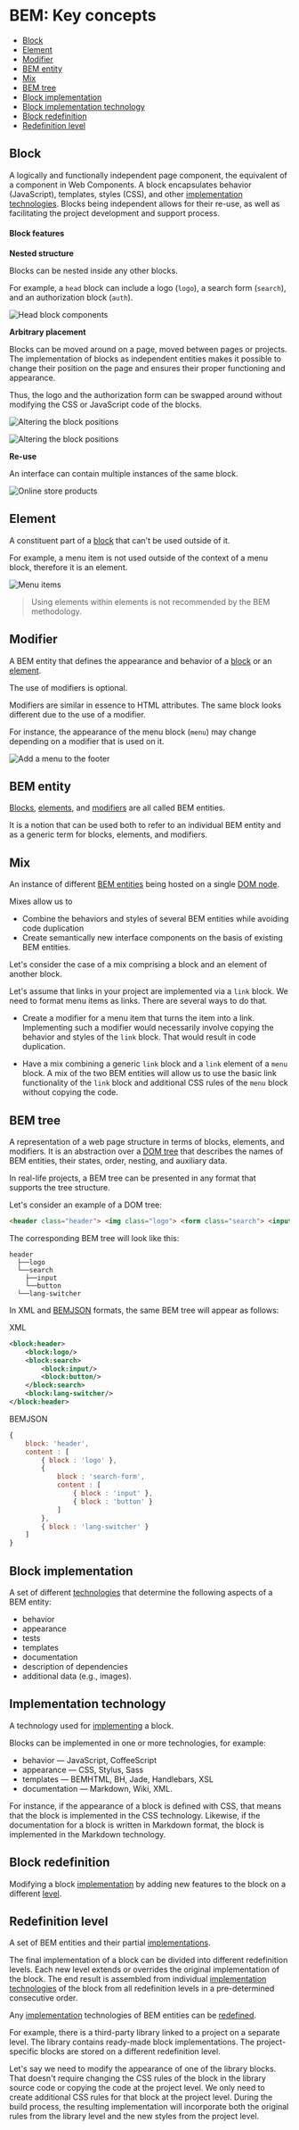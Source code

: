BEM: Key concepts
=================

-   [Block](#block)
-   [Element](#element)
-   [Modifier](#modifier)
-   [BEM entity](#bem-entity)
-   [Mix](#mix)
-   [BEM tree](#bem-tree)
-   [Block implementation](#block-implementation)
-   [Block implementation technology](#implementation-technology)
-   [Block redefinition](#block-redefinition)
-   [Redefinition level](#redefinition-level)

<a name="block"></a>

Block
-----

A logically and functionally independent page component, the equivalent of a component in Web Components. A block encapsulates behavior (JavaScript), templates, styles (CSS), and other [implementation technologies](#implementation-technology). Blocks being independent allows for their re-use, as well as facilitating the project development and support process.

#### Block features

**Nested structure**

Blocks can be nested inside any other blocks.

For example, a `head` block can include a logo (`logo`), a search form (`search`), and an authorization block (`auth`).

![Head block components](https://img-fotki.yandex.ru/get/15534/158800653.0/0_111fb2_7710ab3d_orig)

**Arbitrary placement**

Blocks can be moved around on a page, moved between pages or projects. The implementation of blocks as independent entities makes it possible to change their position on the page and ensures their proper functioning and appearance.

Thus, the logo and the authorization form can be swapped around without modifying the CSS or JavaScript code of the blocks.

![Altering the block positions](https://img-fotki.yandex.ru/get/16156/158800653.0/0_111fb3_2fec3fed_orig)

![Altering the block positions](https://img-fotki.yandex.ru/get/15542/158800653.0/0_111fb1_bcbc3c6a_orig)

**Re-use**

An interface can contain multiple instances of the same block.

![Online store products](https://img-fotki.yandex.ru/get/15498/158800653.0/0_111fb0_fbb195e9_orig)

Element
-------

A constituent part of a [block](#block) that can't be used outside of it.

For example, a menu item is not used outside of the context of a menu block, therefore it is an element.

![Menu items](https://img-fotki.yandex.ru/get/15588/158800653.0/0_111fb6_192672cf_orig)

> Using elements within elements is not recommended by the BEM methodology.

Modifier
--------

A BEM entity that defines the appearance and behavior of a [block](#block) or an [element](#element).

The use of modifiers is optional.

Modifiers are similar in essence to HTML attributes. The same block looks different due to the use of a modifier.

For instance, the appearance of the menu block (`menu`) may change depending on a modifier that is used on it.

![Add a menu to the footer](https://img-fotki.yandex.ru/get/16183/158800653.0/0_111fba_921b3c47_orig)

BEM entity
----------

[Blocks](#block), [elements](#element), and [modifiers](#modifier) are all called BEM entities.

It is a notion that can be used both to refer to an individual BEM entity and as a generic term for blocks, elements, and modifiers.

Mix
---

An instance of different [BEM entities](#bem-entity) being hosted on a single [DOM node](https://en.wikipedia.org/wiki/Document_Object_Model).

Mixes allow us to

-   Combine the behaviors and styles of several BEM entities while avoiding code duplication
-   Create semantically new interface components on the basis of existing BEM entities.

Let's consider the case of a mix comprising a block and an element of another block.

Let's assume that links in your project are implemented via a `link` block. We need to format menu items as links. There are several ways to do that.

-   Create a modifier for a menu item that turns the item into a link. Implementing such a modifier would necessarily involve copying the behavior and styles of the `link` block. That would result in code duplication.

-   Have a mix combining a generic `link` block and a `link` element of a `menu` block. A mix of the two BEM entities will allow us to use the basic link functionality of the `link` block and additional CSS rules of the `menu` block without copying the code.

BEM tree
--------

A representation of a web page structure in terms of blocks, elements, and modifiers. It is an abstraction over a [DOM tree](https://en.wikipedia.org/wiki/Document_Object_Model) that describes the names of BEM entities, their states, order, nesting, and auxiliary data.

In real-life projects, a BEM tree can be presented in any format that supports the tree structure.

Let's consider an example of a DOM tree:

``` html
<header class="header"> <img class="logo"> <form class="search"> <input type="input"> <button type="button"></button> </form> <div class="lang-switcher"></div> </header>
```

The corresponding BEM tree will look like this:

    header
      ├──logo
      └──search
        ├──input
        └──button
      └──lang-switcher

In XML and [BEMJSON](https://en.bem.info/technology/bemjson/) formats, the same BEM tree will appear as follows:

XML

``` xml
<block:header>
    <block:logo/>
    <block:search>
        <block:input/>
        <block:button/>
    </block:search>
    <block:lang-switcher/>
</block:header>
```

BEMJSON

``` js
{
    block: 'header',
    content : [
        { block : 'logo' },
        {
            block : 'search-form',
            content : [
                { block : 'input' },
                { block : 'button' }
            ]
        },
        { block : 'lang-switcher' }
    ]
}
```

Block implementation
--------------------

A set of different [technologies](#implementation-technology) that determine the following aspects of a BEM entity:

-   behavior
-   appearance
-   tests
-   templates
-   documentation
-   description of dependencies
-   additional data (e.g., images).

Implementation technology
-------------------------

A technology used for [implementing](#block-implementation) a block.

Blocks can be implemented in one or more technologies, for example:

-   behavior — JavaScript, CoffeeScript
-   appearance — CSS, Stylus, Sass
-   templates — BEMHTML, BH, Jade, Handlebars, XSL
-   documentation — Markdown, Wiki, XML.

For instance, if the appearance of a block is defined with CSS, that means that the block is implemented in the CSS technology. Likewise, if the documentation for a block is written in Markdown format, the block is implemented in the Markdown technology.

Block redefinition
------------------

Modifying a block [implementation](#block-implementation) by adding new features to the block on a different [level](#redefinition-level).

Redefinition level
------------------

A set of BEM entities and their partial [implementations](#block-implementation).

The final implementation of a block can be divided into different redefinition levels. Each new level extends or overrides the original implementation of the block. The end result is assembled from individual [implementation technologies](#implementation-technology) of the block from all redefinition levels in a pre-determined consecutive order.

Any [implementation](#implementation-technology) technologies of BEM entities can be [redefined](#block-redefinition).

For example, there is a third-party library linked to a project on a separate level. The library contains ready-made block implementations. The project-specific blocks are stored on a different redefinition level.

Let's say we need to modify the appearance of one of the library blocks. That doesn't require changing the CSS rules of the block in the library source code or copying the code at the project level. We only need to create additional CSS rules for that block at the project level. During the build process, the resulting implementation will incorporate both the original rules from the library level and the new styles from the project level.
